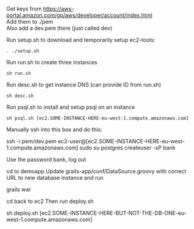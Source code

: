 Get keys from https://aws-portal.amazon.com/gp/aws/developer/account/index.html  
Add them to ./pem  
Also add a dev.pem there (just called dev)


Run setup.sh to download and temporarily setup ec2-tools:


    . ./setup.sh

Run run.sh to create three instances  

    sh run.sh

Run desc.sh to get instance DNS (can provide ID from run.sh)

    sh desc.sh

Run psql.sh to install and setup psql on an instance

    sh psql.sh [ec2.SOME-INSTANCE-HERE-eu-west-1.compute.amazonaws.com]


Manually ssh into this box and do this:


   ssh -i pem/dev.pem ec2-user@[ec2.SOME-INSTANCE-HERE-eu-west-1.compute.amazonaws.com]
   sudo su postgres
   createuser -sP bank

Use the password bank, log out

cd to demoapp
Update grails-app/conf/DataSource.groovy with correct URL to new database instance and run

   grails war

cd back to ec2
Then run deploy.sh

   sh deploy.sh [ec2.SOME-INSTANCE-HERE-BUT-NOT-THE-DB-ONE-eu-west-1.compute.amazonaws.com]


